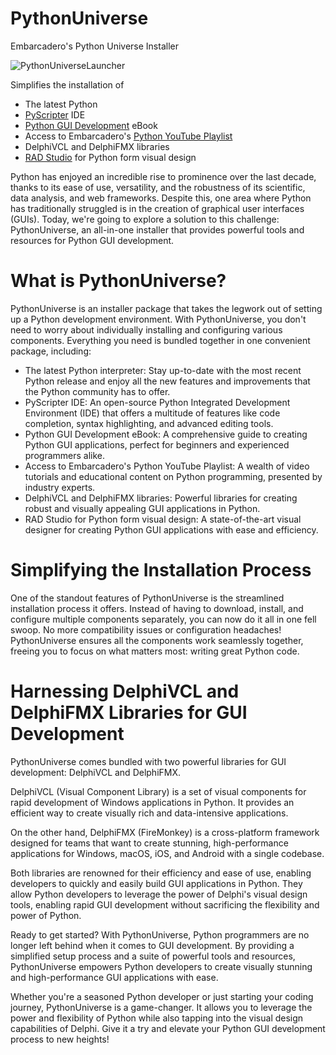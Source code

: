 # PythonUniverse
Embarcadero's Python Universe Installer

![PythonUniverseLauncher](https://user-images.githubusercontent.com/821930/181061993-4b27dcf9-6d00-4234-a5a0-a2160992dbb7.png)

Simplifies the installation of 
* The latest Python
* [PyScripter](https://www.embarcadero.com/free-tools/pyscripter/free-download) IDE
* [Python GUI Development](https://pythongui.org/) eBook
* Access to Embarcadero's [Python YouTube Playlist](https://www.youtube.com/playlist?list=PLwUPJvR9mZHhtW2q12PpuFhEHabUlN1Po)
* DelphiVCL and DelphiFMX libraries
* [RAD Studio](https://www.embarcadero.com/products/rad-studio) for Python form visual design

Python has enjoyed an incredible rise to prominence over the last decade, thanks to its ease of use, versatility, and the robustness of its scientific, data analysis, and web frameworks. Despite this, one area where Python has traditionally struggled is in the creation of graphical user interfaces (GUIs). Today, we're going to explore a solution to this challenge: PythonUniverse, an all-in-one installer that provides powerful tools and resources for Python GUI development.

# What is PythonUniverse?
PythonUniverse is an installer package that takes the legwork out of setting up a Python development environment. With PythonUniverse, you don't need to worry about individually installing and configuring various components. Everything you need is bundled together in one convenient package, including:

* The latest Python interpreter: Stay up-to-date with the most recent Python release and enjoy all the new features and improvements that the Python community has to offer.
* PyScripter IDE: An open-source Python Integrated Development Environment (IDE) that offers a multitude of features like code completion, syntax highlighting, and advanced editing tools.
* Python GUI Development eBook: A comprehensive guide to creating Python GUI applications, perfect for beginners and experienced programmers alike.
* Access to Embarcadero's Python YouTube Playlist: A wealth of video tutorials and educational content on Python programming, presented by industry experts.
* DelphiVCL and DelphiFMX libraries: Powerful libraries for creating robust and visually appealing GUI applications in Python.
* RAD Studio for Python form visual design: A state-of-the-art visual designer for creating Python GUI applications with ease and efficiency.

# Simplifying the Installation Process
One of the standout features of PythonUniverse is the streamlined installation process it offers. Instead of having to download, install, and configure multiple components separately, you can now do it all in one fell swoop. No more compatibility issues or configuration headaches! PythonUniverse ensures all the components work seamlessly together, freeing you to focus on what matters most: writing great Python code.

# Harnessing DelphiVCL and DelphiFMX Libraries for GUI Development
PythonUniverse comes bundled with two powerful libraries for GUI development: DelphiVCL and DelphiFMX.

DelphiVCL (Visual Component Library) is a set of visual components for rapid development of Windows applications in Python. It provides an efficient way to create visually rich and data-intensive applications.

On the other hand, DelphiFMX (FireMonkey) is a cross-platform framework designed for teams that want to create stunning, high-performance applications for Windows, macOS, iOS, and Android with a single codebase.

Both libraries are renowned for their efficiency and ease of use, enabling developers to quickly and easily build GUI applications in Python. They allow Python developers to leverage the power of Delphi's visual design tools, enabling rapid GUI development without sacrificing the flexibility and power of Python.

Ready to get started?
With PythonUniverse, Python programmers are no longer left behind when it comes to GUI development. By providing a simplified setup process and a suite of powerful tools and resources, PythonUniverse empowers Python developers to create visually stunning and high-performance GUI applications with ease.

Whether you're a seasoned Python developer or just starting your coding journey, PythonUniverse is a game-changer. It allows you to leverage the power and flexibility of Python while also tapping into the visual design capabilities of Delphi. Give it a try and elevate your Python GUI development process to new heights!
